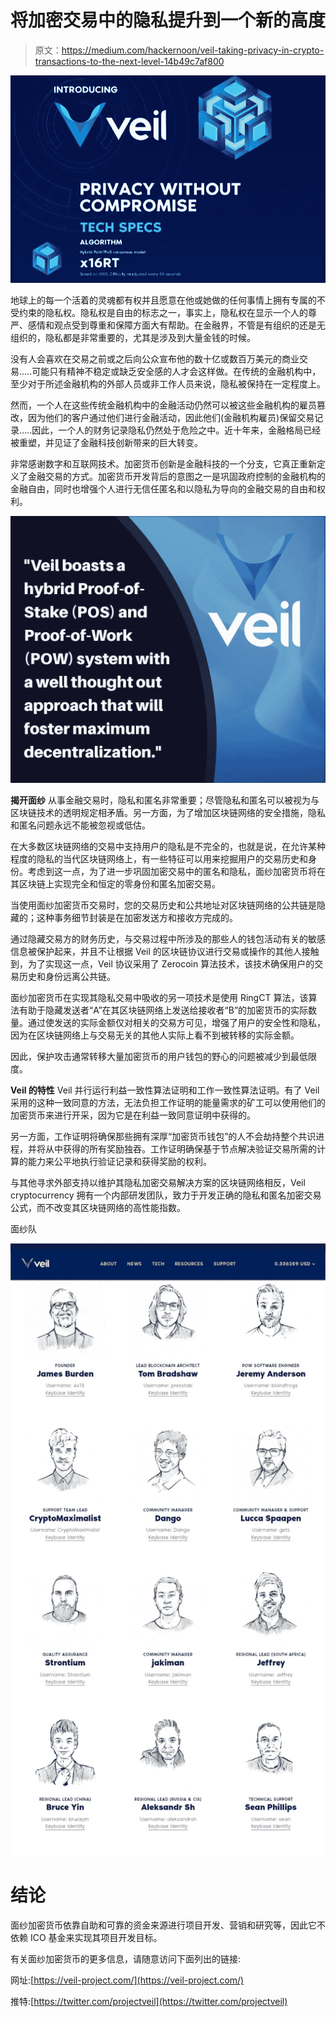 # 将加密交易中的隐私提升到一个新的高度

> 原文：<https://medium.com/hackernoon/veil-taking-privacy-in-crypto-transactions-to-the-next-level-14b49c7af800>

![](img/4d75ee51937305ecc87baae09c21100f.png)

地球上的每一个活着的灵魂都有权并且愿意在他或她做的任何事情上拥有专属的不受约束的隐私权。隐私权是自由的标志之一，事实上，隐私权在显示一个人的尊严、感情和观点受到尊重和保障方面大有帮助。在金融界，不管是有组织的还是无组织的，隐私都是非常重要的，尤其是涉及到大量金钱的时候。

没有人会喜欢在交易之前或之后向公众宣布他的数十亿或数百万美元的商业交易…..可能只有精神不稳定或缺乏安全感的人才会这样做。在传统的金融机构中，至少对于所述金融机构的外部人员或非工作人员来说，隐私被保持在一定程度上。

然而，一个人在这些传统金融机构中的金融活动仍然可以被这些金融机构的雇员篡改，因为他们的客户通过他们进行金融活动，因此他们(金融机构雇员)保留交易记录…..因此，一个人的财务记录隐私仍然处于危险之中。近十年来，金融格局已经被重塑，并见证了金融科技创新带来的巨大转变。

非常感谢数字和互联网技术。加密货币创新是金融科技的一个分支，它真正重新定义了金融交易的方式。加密货币开发背后的意图之一是巩固政府控制的金融机构的金融自由，同时也增强个人进行无信任匿名和以隐私为导向的金融交易的自由和权利。

![](img/389c8c29a73292be0124fa02667302b7.png)

**揭开面纱**
从事金融交易时，隐私和匿名非常重要；尽管隐私和匿名可以被视为与区块链技术的透明规定相矛盾。另一方面，为了增加区块链网络的安全措施，隐私和匿名问题永远不能被忽视或低估。

在大多数区块链网络的交易中支持用户的隐私是不完全的，也就是说，在允许某种程度的隐私的当代区块链网络上，有一些特征可以用来挖掘用户的交易历史和身份。考虑到这一点，为了进一步巩固加密交易中的匿名和隐私，面纱加密货币将在其区块链上实现完全和恒定的零身份和匿名加密交易。

当使用面纱加密货币交易时，您的交易历史和公共地址对区块链网络的公共链是隐藏的；这种事务细节封装是在加密发送方和接收方完成的。

通过隐藏交易方的财务历史，与交易过程中所涉及的那些人的钱包活动有关的敏感信息被保护起来，并且不让根据 Veil 的区块链协议进行交易或操作的其他人接触到，为了实现这一点，Veil 协议采用了 Zerocoin 算法技术，该技术确保用户的交易历史和身份远离公共链。

面纱加密货币在实现其隐私交易中吸收的另一项技术是使用 RingCT 算法，该算法有助于隐藏发送者“A”在其区块链网络上发送给接收者“B”的加密货币的实际数量。通过使发送的实际金额仅对相关的交易方可见，增强了用户的安全性和隐私，因为在区块链网络上与交易无关的其他人实际上看不到被转移的实际金额。

因此，保护攻击通常转移大量加密货币的用户钱包的野心的问题被减少到最低限度。

**Veil 的特性**
Veil 并行运行利益一致性算法证明和工作一致性算法证明。有了 Veil 采用的这种一致同意的方法，无法负担工作证明的能量需求的矿工可以使用他们的加密货币来进行开采，因为它是在利益一致同意证明中获得的。

另一方面，工作证明将确保那些拥有深厚“加密货币钱包”的人不会劫持整个共识进程，并将从中获得的所有奖励独吞。工作证明确保基于节点解决验证交易所需的计算的能力来公平地执行验证记录和获得奖励的权利。

与其他寻求外部支持以维护其隐私加密交易解决方案的区块链网络相反，Veil cryptocurrency 拥有一个内部研发团队，致力于开发正确的隐私和匿名加密交易公式，而不改变其区块链网络的高性能指数。

面纱队

![](img/392b4845c52f60f82cbba439217d7172.png)

# 结论

面纱加密货币依靠自助和可靠的资金来源进行项目开发、营销和研究等，因此它不依赖 ICO 基金来实现其项目开发目标。

有关面纱加密货币的更多信息，请随意访问下面列出的链接:

网址:[https://veil-project.com/](https://veil-project.com/)

推特:[https://twitter.com/projectveil](https://twitter.com/projectveil)